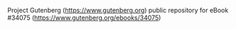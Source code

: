 Project Gutenberg (https://www.gutenberg.org) public repository for eBook #34075 (https://www.gutenberg.org/ebooks/34075)
